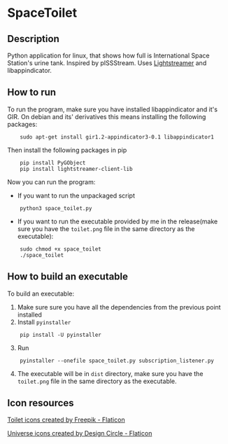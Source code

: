 # SpaceToilet

## Description

Python application for linux, that shows how full is International Space Station's urine tank. Inspired by pISSStream. Uses [Lightstreamer](https://lightstreamer.com/) and libappindicator.



## How to run

To run the program, make sure you have installed libappindicator and it's GIR.
On debian and its' derivatives this means installing the following packages:

```shell 
    sudo apt-get install gir1.2-appindicator3-0.1 libappindicator1
```

Then install the following packages in pip 
```shell
    pip install PyGObject
    pip install lightstreamer-client-lib
```

Now you can run the program:

- If you want to run the unpackaged script

```shell
    python3 space_toilet.py
```

- If you want to run the executable provided by me in the release(make sure you have the ```toilet.png``` file in the same directory as the executable):

```shell
    sudo chmod +x space_toilet
    ./space_toilet
```

## How to build an executable

To build an executable:

1. Make sure sure you have all the dependencies from the previous point installed
2. Install ```pyinstaller```
```shell
    pip install -U pyinstaller
```
3. Run 
```shell
    pyinstaller --onefile space_toilet.py subscription_listener.py
```

4. The executable will be in ```dist``` directory, make sure you have the ```toilet.png``` file in the same directory as the executable.



## Icon resources

<a href="https://www.flaticon.com/free-icons/toilet" title="toilet icons">Toilet icons created by Freepik - Flaticon</a>

<a href="https://www.flaticon.com/free-icons/universe" title="universe icons">Universe icons created by Design Circle - Flaticon</a>